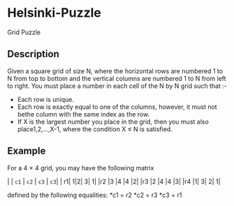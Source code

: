 # Helsinki-Puzzle
Grid Puzzle
## Description
Given a square grid of size N, where the horizontal rows are numbered 1 to N from
top to bottom and the vertical columns are numbered 1 to N from left to right.
You must place a number in each cell of the N by N grid such that :-
* Each row is unique.<br/>
* Each row is exactly equal to one of the columns, however, it must not bethe column with the same index as the row.<br/>
* If X is the largest number you place in the grid, then you must also place1,2,...,X-1, where the condition X ≤ N is satisfied.<br/>
## Example

For a 4 × 4 grid, you may have the following matrix

|  | `c1` | `c2` | `c3` | `c3`|
| r1| 1|2| 3| 1|
|r2 |3 |4 |4 |2|
|r3 |2 |4 |4 |3|
|r4 |1| 3| 2| 1|

defined by the following equalities:
*c1 = r2
*c2 = r3
*c3 = r1

